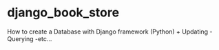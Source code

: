 # django_book_store
How to create a Database with Django framework (Python) + Updating - Querying -etc... 
